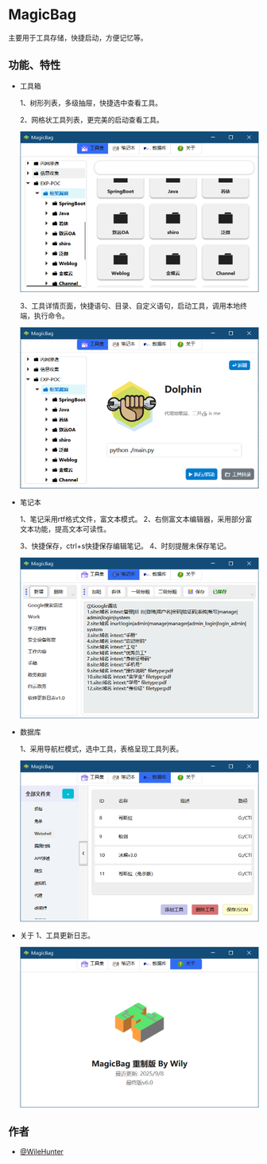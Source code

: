 # MagicBag

主要用于工具存储，快捷启动，方便记忆等。
## 功能、特性

- 工具箱

  1、树形列表，多级抽屉，快捷选中查看工具。

  2、网格状工具列表，更完美的启动查看工具。

  ![image-20250910113257137](https://github.com/WileHunter/MagicBag/blob/main/mdgitpic/Snipaste_2025-09-10_11-39-12.png)

  3、工具详情页面，快捷语句、目录、自定义语句，启动工具，调用本地终端，执行命令。

  ![image-20250910113604615](https://github.com/WileHunter/MagicBag/blob/main/mdgitpic/Snipaste_2025-09-10_11-39-35.png)

- 笔记本

  1、笔记采用rtf格式文件，富文本模式。
  2、右侧富文本编辑器，采用部分富文本功能，提高文本可读性。

  3、快捷保存，ctrl+s快捷保存编辑笔记。
  4、时刻提醒未保存笔记。

  ![image-20250910113338370](https://github.com/WileHunter/MagicBag/blob/main/mdgitpic/Snipaste_2025-09-10_11-39-41.png)

- 数据库

  1、采用导航栏模式，选中工具，表格呈现工具列表。

  ![image-20250910113358684](https://github.com/WileHunter/MagicBag/blob/main/mdgitpic/Snipaste_2025-09-10_11-39-50.png)

- 关于
  1、工具更新日志。

  ![image-20250910113431440](https://github.com/WileHunter/MagicBag/blob/main/mdgitpic/Snipaste_2025-09-10_11-39-58.png)

## 作者

- [@WileHunter](https://github.com/WileHunter/)

